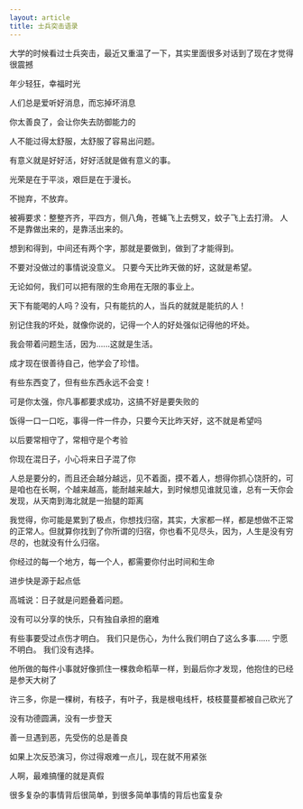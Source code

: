 ```yaml
---
layout: article
title: 士兵突击语录
---
```

大学的时候看过士兵突击，最近又重温了一下，其实里面很多对话到了现在才觉得很震撼

年少轻狂，幸福时光

人们总是爱听好消息，而忘掉坏消息

你太善良了，会让你失去防御能力的

人不能过得太舒服，太舒服了容易出问题。

有意义就是好好活，好好活就是做有意义的事。

光荣是在于平淡，艰巨是在于漫长。

不抛弃，不放弃。

被褥要求：整整齐齐，平四方，侧八角，苍蝇飞上去劈叉，蚊子飞上去打滑。 人不是靠做出来的，是靠活出来的。

想到和得到，中间还有两个字，那就是要做到，做到了才能得到。

不要对没做过的事情说没意义。 只要今天比昨天做的好，这就是希望。

无论如何，我们可以把有限的生命用在无限的事业上。

天下有能喝的人吗？没有，只有能抗的人，当兵的就就是能抗的人！

别记住我的坏处，就像你说的，记得一个人的好处强似记得他的坏处。

我会带着问题生活，因为......这就是生活。

成才现在很善待自己，他学会了珍惜。

有些东西变了，但有些东西永远不会变！

可是你太强，你凡事都要求成功，这搞不好是要失败的

饭得一口一口吃，事得一件一件办，只要今天比昨天好，这不就是希望吗

以后要常相守了，常相守是个考验

你现在混日子，小心将来日子混了你

人总是要分的，而且还会越分越远，见不着面，摸不着人，想得你抓心饶肝的，可是咱也在长啊，个越来越高，能耐越来越大，到时候想见谁就见谁，总有一天你会发现，从天南到海北就是一抬腿的距离

我觉得，你可能是累到了极点，你想找归宿，其实，大家都一样，都是想做不正常的正常人。但就算你找到了你所谓的归宿，你也看不见尽头，因为，人生是没有穷尽的，也就没有什么归宿。

你经过的每一个地方，每一个人，都需要你付出时间和生命

进步快是源于起点低

高城说：日子就是问题叠着问题。

没有可以分享的快乐，只有独自承担的磨难

有些事要受过点伤才明白。 我们只是伤心，为什么我们明白了这么多事…… 宁愿不明白。 我们没有选择。 

他所做的每件小事就好像抓住一棵救命稻草一样，到最后你才发现，他抱住的已经是参天大树了

许三多，你是一棵树，有枝子，有叶子，我是根电线杆，枝枝蔓蔓都被自己砍光了

没有功德圆满，没有一步登天

善一旦遇到恶，先受伤的总是善良

如果上次反恐演习，你过得艰难一点儿，现在就不用紧张

人啊，最难搞懂的就是真假

很多复杂的事情背后很简单，到很多简单事情的背后也蛮复杂
